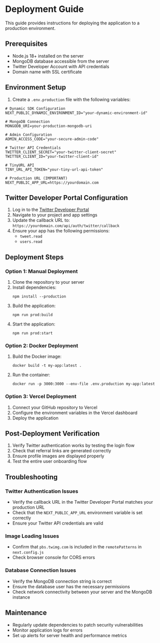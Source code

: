 # Deployment Guide

This guide provides instructions for deploying the application to a production environment.

## Prerequisites

- Node.js 18+ installed on the server
- MongoDB database accessible from the server
- Twitter Developer Account with API credentials
- Domain name with SSL certificate

## Environment Setup

1. Create a `.env.production` file with the following variables:

```
# Dynamic SDK Configuration
NEXT_PUBLIC_DYNAMIC_ENVIRONMENT_ID="your-dynamic-environment-id"

# MongoDB Connection
MONGODB_URI=your-production-mongodb-uri

# Admin Configuration
ADMIN_ACCESS_CODE="your-secure-admin-code"

# Twitter API Credentials
TWITTER_CLIENT_SECRET="your-twitter-client-secret"
TWITTER_CLIENT_ID="your-twitter-client-id"

# TinyURL API
TINY_URL_API_TOKEN="your-tiny-url-api-token"

# Production URL (IMPORTANT)
NEXT_PUBLIC_APP_URL=https://yourdomain.com
```

## Twitter Developer Portal Configuration

1. Log in to the [Twitter Developer Portal](https://developer.twitter.com/en/portal/dashboard)
2. Navigate to your project and app settings
3. Update the callback URL to: `https://yourdomain.com/api/auth/twitter/callback`
4. Ensure your app has the following permissions:
   - `tweet.read`
   - `users.read`

## Deployment Steps

### Option 1: Manual Deployment

1. Clone the repository to your server
2. Install dependencies:
   ```
   npm install --production
   ```
3. Build the application:
   ```
   npm run prod:build
   ```
4. Start the application:
   ```
   npm run prod:start
   ```

### Option 2: Docker Deployment

1. Build the Docker image:
   ```
   docker build -t my-app:latest .
   ```
2. Run the container:
   ```
   docker run -p 3000:3000 --env-file .env.production my-app:latest
   ```

### Option 3: Vercel Deployment

1. Connect your GitHub repository to Vercel
2. Configure the environment variables in the Vercel dashboard
3. Deploy the application

## Post-Deployment Verification

1. Verify Twitter authentication works by testing the login flow
2. Check that referral links are generated correctly
3. Ensure profile images are displayed properly
4. Test the entire user onboarding flow

## Troubleshooting

### Twitter Authentication Issues

- Verify the callback URL in the Twitter Developer Portal matches your production URL
- Check that the `NEXT_PUBLIC_APP_URL` environment variable is set correctly
- Ensure your Twitter API credentials are valid

### Image Loading Issues

- Confirm that `pbs.twimg.com` is included in the `remotePatterns` in `next.config.js`
- Check browser console for CORS errors

### Database Connection Issues

- Verify the MongoDB connection string is correct
- Ensure the database user has the necessary permissions
- Check network connectivity between your server and the MongoDB instance

## Maintenance

- Regularly update dependencies to patch security vulnerabilities
- Monitor application logs for errors
- Set up alerts for server health and performance metrics 